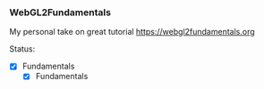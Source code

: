 ### WebGL2Fundamentals
My personal take on great tutorial https://webgl2fundamentals.org

Status:

- [x] Fundamentals
  - [x] Fundamentals
